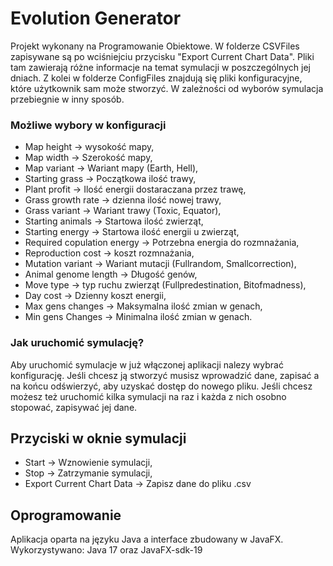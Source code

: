 # Evolution Generator

Projekt wykonany na Programowanie Obiektowe. W folderze CSVFiles zapisywane są po wciśniejciu przycisku "Export Current Chart Data". Pliki tam zawierają różne informacje na temat symulacji w poszczególnych jej dniach.
Z kolei w folderze ConfigFiles znajdują się pliki konfiguracyjne, które użytkownik sam może stworzyć. W zależności od wyborów symulacja przebiegnie w inny sposób.

### Możliwe wybory w konfiguracji 

* Map height -> wysokość mapy,
* Map width -> Szerokość mapy,
* Map variant -> Wariant mapy (Earth, Hell),
* Starting grass -> Początkowa ilość trawy,
* Plant profit -> Ilość energii dostaraczana przez trawę,
* Grass growth rate -> dzienna ilość nowej trawy,
* Grass variant -> Wariant trawy (Toxic, Equator),
* Starting animals -> Startowa ilość zwierząt,
* Starting energy -> Startowa ilość energii u zwierząt,
* Required copulation energy -> Potrzebna energia do rozmnażania,
* Reproduction cost -> koszt rozmnażania,
* Mutation variant -> Wariant mutacji (Fullrandom, Smallcorrection),
* Animal genome length -> Długość genów,
* Move type -> typ ruchu zwierząt (Fullpredestination, Bitofmadness),
* Day cost -> Dzienny koszt energii,
* Max gens changes -> Maksymalna ilość zmian w genach,
* Min gens Changes -> Minimalna ilość zmian w genach.

### Jak uruchomić symulację?

Aby uruchomić symulacje w już włączonej aplikacji nalezy wybrać konfigurację. Jeśli chcesz ją stworzyć musisz wprowadzić dane, zapisać a na końcu odświerzyć, aby
uzyskać dostęp do nowego pliku. Jeśli chcesz możesz też uruchomić kilka symulacji na raz i każda z nich osobno stopować, zapisywać jej dane.

## Przyciski w oknie symulacji

* Start -> Wznowienie symulacji,
* Stop -> Zatrzymanie symulacji,
* Export Current Chart Data -> Zapisz dane do pliku .csv

## Oprogramowanie
Aplikacja oparta na języku Java a interface zbudowany w JavaFX. Wykorzystywano: Java 17 oraz JavaFX-sdk-19
